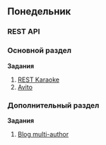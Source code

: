 ## Понедельник


### REST API

### Основной раздел

**Задания**

1. [REST Karaoke](../../../../core-rest-karaoke)
2. [Avito](../../../../core-rest-avito)


### Дополнительный раздел

**Задания**
1. [Blog multi-author](../../../../main-passport-blog-multiauthor)
